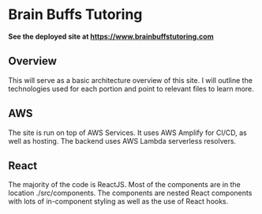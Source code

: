 # Brain Buffs Tutoring 

**See the deployed site at https://www.brainbuffstutoring.com**

## Overview 

This will serve as a basic architecture overview of this site. I will outline the technologies used for each portion and point to relevant files to learn more. 


## AWS 
The site is run on top of AWS Services. It uses AWS Amplify for CI/CD, as well as hosting. The backend uses AWS Lambda serverless resolvers. 

## React 

The majority of the code is ReactJS. Most of the components are in the location
./src/components. The components are nested React components with lots of in-component styling as well as the use of React hooks. 
